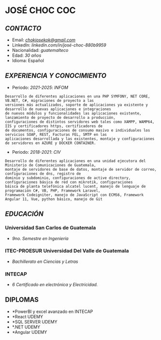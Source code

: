 # **JOSÉ CHOC COC**
## *CONTACTO*
+ Email: *chokjosekok@gmail.com*
+ LinkedIn: *linkedin.com/in/josé-choc-880b9959*
+ Nacionalidad: *guatemalteco*
+ Edad: *30 años*
+ Idioma: Español
## *EXPERIENCIA Y CONOCIMIENTO*
+ Periodo: *2021-2025*: *INFOM*
 ~~~
 Desarrollo de diferentes aplicaciones en una PHP SYMFONY, NET CORE, VB.NET, C#, migraciones de proyecto a las
 versiones más actualizados, soporte de aplicaciones ya existente y desarrollo de nuevas aplicaciones e integraciones
 de nuevos módulos y funcionalidades las aplicaciones existente, lanzamiento de proyecto de desarrollo a producción,
 configuraciones de distintos servidores web tales como XAMPP, WAMP64, IIS y certificadores https, certificadores de 
 de documentos, configuraciones de consumo masivo e individuales los servicios SOAP, REST, Facturas FEL, SMTP en las
 aplicaciones desarrollada y las existentes, montaje y configuraciones de servidores en AZURE y DOCKER CONTAINER.
 ~~~
 + Periodo: *2018-2021*: *CIV*
 ~~~
 Desarrollo de diferentes aplicaciones en una unidad ejecutora del Ministerio de Comunicaciones de Guatemala,
 montaje de servidores de base de datos, montaje de servidor de correo, configuraciones de dns, registro de 
 dominio y subdominio, configuraciones de active directory, configuraciones básica de red con mikrotik, configuraciones 
 báisca de planta telefónica alcatel lucent, manejo de lenguaje de programación C#, VB, PHP, Framework Laravel, 
 Framework Codeigniter, manejo de JavaScript con ECMS6, Framework Angular 11, Vue, python básico, manejo de Git
  ~~~
## *EDUCACIÓN*
### Universidad San Carlos de Guatemala
+ *9no. Semestre en Ingeniería*
### ITEC-PROESUR Universidad Del Valle de Guatemala
+ *Bachillerato en Ciencias y Letras*
### INTECAP
+ *6 Certificado en electrónica y Electricidad.*
## DIPLOMAS
+ *PowerBI y excel avanzado en INTECAP
+ *React UDEMY
+ *SQL SERVER UDEMY
+ *.NET UDEMY
+ *Angular UDEMY

